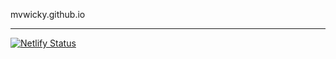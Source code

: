 mvwicky.github.io

---

[![Netlify Status](https://api.netlify.com/api/v1/badges/0f146b44-d63b-4e0b-84ee-76d91165f25b/deploy-status)](https://app.netlify.com/sites/gracious-lichterman-cb1481/deploys)
